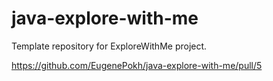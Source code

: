 # java-explore-with-me
Template repository for ExploreWithMe project.

https://github.com/EugenePokh/java-explore-with-me/pull/5